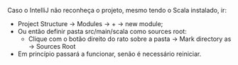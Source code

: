 Caso o IntelliJ não reconheça o projeto, mesmo tendo o Scala instalado, ir:
- Project Structure -> Modules -> + -> new module;
- Ou então definir pasta src/main/scala como sources root:
    * Clique com o botão direito do rato sobre a pasta -> Mark directory as -> Sources Root
- Em princípio passará a funcionar, senão é necessário reiniciar.